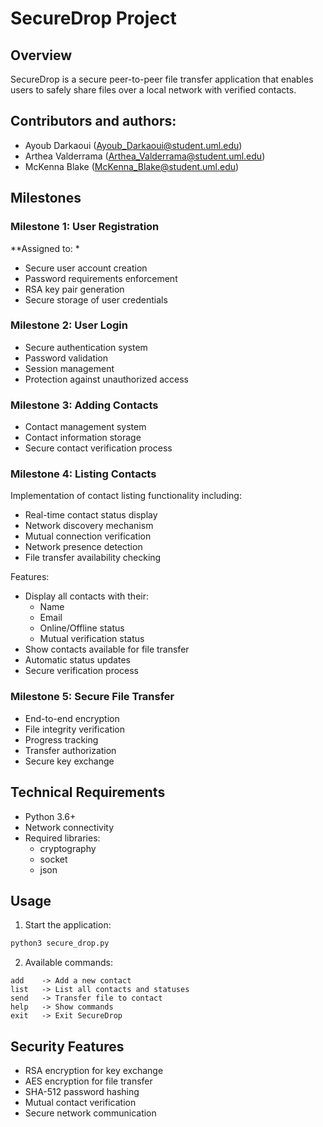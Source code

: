 # SecureDrop Project

## Overview
SecureDrop is a secure peer-to-peer file transfer application that enables users to safely share files over a local network with verified contacts.

## Contributors and authors:
- Ayoub Darkaoui (Ayoub_Darkaoui@student.uml.edu)
- Arthea Valderrama (Arthea_Valderrama@student.uml.edu) 
- McKenna Blake (McKenna_Blake@student.uml.edu)

## Milestones

### Milestone 1: User Registration
**Assigned to: *
- Secure user account creation
- Password requirements enforcement
- RSA key pair generation
- Secure storage of user credentials

### Milestone 2: User Login
- Secure authentication system
- Password validation
- Session management
- Protection against unauthorized access

### Milestone 3: Adding Contacts
- Contact management system
- Contact information storage
- Secure contact verification process

### Milestone 4: Listing Contacts

Implementation of contact listing functionality including:
- Real-time contact status display
- Network discovery mechanism
- Mutual connection verification
- Network presence detection
- File transfer availability checking

Features:
- Display all contacts with their:
  - Name
  - Email
  - Online/Offline status
  - Mutual verification status
- Show contacts available for file transfer
- Automatic status updates
- Secure verification process

### Milestone 5: Secure File Transfer
- End-to-end encryption
- File integrity verification
- Progress tracking
- Transfer authorization
- Secure key exchange

## Technical Requirements
- Python 3.6+
- Network connectivity
- Required libraries:
  - cryptography
  - socket
  - json

## Usage
1. Start the application:
```bash
python3 secure_drop.py
```

2. Available commands:
```
add    -> Add a new contact
list   -> List all contacts and statuses
send   -> Transfer file to contact
help   -> Show commands
exit   -> Exit SecureDrop
```

## Security Features
- RSA encryption for key exchange
- AES encryption for file transfer
- SHA-512 password hashing
- Mutual contact verification
- Secure network communication